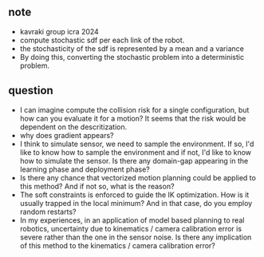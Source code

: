 ## note
- kavraki group icra 2024
- compute stochastic sdf per each link of the robot.
- the stochasticity of the sdf is represented by a mean and a variance
- By doing this, converting the stochastic problem into a deterministic problem.

## question
- I can imagine compute the collision risk for a single configuration, but how can you evaluate it for a motion? It seems that the risk would be dependent on the descritization.
- why does gradient appears?
- I think to simulate sensor, we need to sample the environment. If so, I'd like to know how to sample the environment and if not, I'd like to know how to simulate the sensor. Is there any domain-gap appearing in the learning phase and deployment phase?
- Is there any chance that vectorized motion planning could be applied to this method? And if not so, what is the reason?
- The soft constraints is enforced to guide the IK optimization. How is it usually trapped in the local minimum? And in that case, do you employ random restarts? 
- In my experiences, in an application of model based planning to real robotics, uncertainty due to kinematics / camera calibration error is severe rather than the one in the sensor noise. Is there any implication of this method to the kinematics / camera calibration error?
